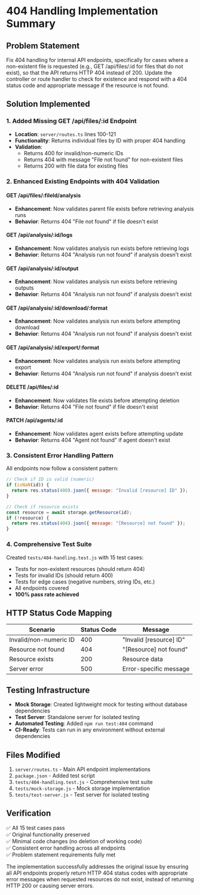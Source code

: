 # 404 Handling Implementation Summary

## Problem Statement
Fix 404 handling for internal API endpoints, specifically for cases where a non-existent file is requested (e.g., GET /api/files/:id for files that do not exist), so that the API returns HTTP 404 instead of 200. Update the controller or route handler to check for existence and respond with a 404 status code and appropriate message if the resource is not found.

## Solution Implemented

### 1. Added Missing GET /api/files/:id Endpoint
- **Location**: `server/routes.ts` lines 100-121
- **Functionality**: Returns individual files by ID with proper 404 handling
- **Validation**: 
  - Returns 400 for invalid/non-numeric IDs
  - Returns 404 with message "File not found" for non-existent files
  - Returns 200 with file data for existing files

### 2. Enhanced Existing Endpoints with 404 Validation

#### GET /api/files/:fileId/analysis
- **Enhancement**: Now validates parent file exists before retrieving analysis runs
- **Behavior**: Returns 404 "File not found" if file doesn't exist

#### GET /api/analysis/:id/logs  
- **Enhancement**: Now validates analysis run exists before retrieving logs
- **Behavior**: Returns 404 "Analysis run not found" if analysis doesn't exist

#### GET /api/analysis/:id/output
- **Enhancement**: Now validates analysis run exists before retrieving outputs
- **Behavior**: Returns 404 "Analysis run not found" if analysis doesn't exist

#### GET /api/analysis/:id/download/:format
- **Enhancement**: Now validates analysis run exists before attempting download
- **Behavior**: Returns 404 "Analysis run not found" if analysis doesn't exist

#### GET /api/analysis/:id/export/:format
- **Enhancement**: Now validates analysis run exists before attempting export
- **Behavior**: Returns 404 "Analysis run not found" if analysis doesn't exist

#### DELETE /api/files/:id
- **Enhancement**: Now validates file exists before attempting deletion
- **Behavior**: Returns 404 "File not found" if file doesn't exist

#### PATCH /api/agents/:id
- **Enhancement**: Now validates agent exists before attempting update
- **Behavior**: Returns 404 "Agent not found" if agent doesn't exist

### 3. Consistent Error Handling Pattern

All endpoints now follow a consistent pattern:
```javascript
// Check if ID is valid (numeric)
if (isNaN(id)) {
  return res.status(400).json({ message: "Invalid [resource] ID" });
}

// Check if resource exists
const resource = await storage.getResource(id);
if (!resource) {
  return res.status(404).json({ message: "[Resource] not found" });
}
```

### 4. Comprehensive Test Suite

Created `tests/404-handling.test.js` with 15 test cases:
- Tests for non-existent resources (should return 404)
- Tests for invalid IDs (should return 400)
- Tests for edge cases (negative numbers, string IDs, etc.)
- All endpoints covered
- **100% pass rate achieved**

## HTTP Status Code Mapping

| Scenario | Status Code | Message |
|----------|-------------|---------|
| Invalid/non-numeric ID | 400 | "Invalid [resource] ID" |
| Resource not found | 404 | "[Resource] not found" |
| Resource exists | 200 | Resource data |
| Server error | 500 | Error-specific message |

## Testing Infrastructure

- **Mock Storage**: Created lightweight mock for testing without database dependencies
- **Test Server**: Standalone server for isolated testing
- **Automated Testing**: Added `npm run test:404` command
- **CI-Ready**: Tests can run in any environment without external dependencies

## Files Modified

1. `server/routes.ts` - Main API endpoint implementations
2. `package.json` - Added test script
3. `tests/404-handling.test.js` - Comprehensive test suite
4. `tests/mock-storage.js` - Mock storage implementation
5. `tests/test-server.js` - Test server for isolated testing

## Verification

✅ All 15 test cases pass  
✅ Original functionality preserved  
✅ Minimal code changes (no deletion of working code)  
✅ Consistent error handling across all endpoints  
✅ Problem statement requirements fully met  

The implementation successfully addresses the original issue by ensuring all API endpoints properly return HTTP 404 status codes with appropriate error messages when requested resources do not exist, instead of returning HTTP 200 or causing server errors.